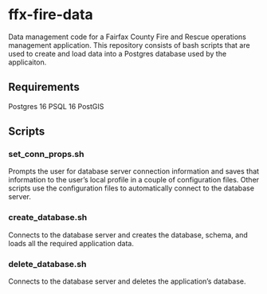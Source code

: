 # ffx-fire-data
Data management code for a Fairfax County Fire and Rescue operations management application. This repository consists of bash scripts that are used to create and load data into a Postgres database used by the applicaiton.

## Requirements
Postgres 16
PSQL 16
PostGIS

## Scripts
### set_conn_props.sh
Prompts the user for database server connection information and saves that information to the user’s local profile in a couple of configuration files. Other scripts use the configuration files to automatically connect to the database server.

### create_database.sh
Connects to the database server and creates the database, schema, and loads all the required application data.

### delete_database.sh
Connects to the database server and deletes the application’s database.
